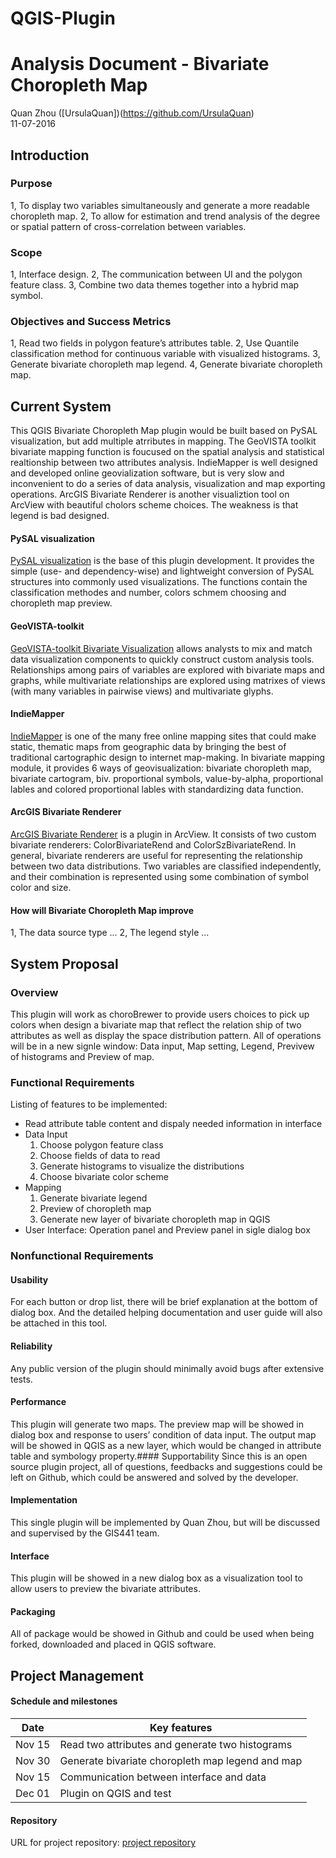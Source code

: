 # QGIS-Plugin
# Analysis Document - Bivariate Choropleth Map
Quan Zhou ([UrsulaQuan])(https://github.com/UrsulaQuan)  
11-07-2016  

## Introduction
### Purpose  
1, To display two variables simultaneously and generate a more readable choropleth map.
2, To allow for estimation and trend analysis of the degree or spatial pattern of cross-correlation between variables. 

### Scope
1, Interface design.
2, The communication between UI and the polygon feature class.
3, Combine two data themes together into a hybrid map symbol.

### Objectives and Success Metrics
1, Read two fields in polygon feature’s attributes table.
2, Use Quantile classification method for continuous variable with visualized histograms.
3, Generate bivariate choropleth map legend.
4, Generate bivariate choropleth map.

## Current System
This QGIS Bivariate Choropleth Map plugin would be built based on PySAL visualization, but add multiple atrributes in mapping. The GeoVISTA toolkit bivariate mapping function is foucused on the spatial analysis and statistical realtionship between two attributes analysis. IndieMapper is well designed and developed online geovialization software, but is very slow and inconvenient to do a series of data analysis, visualization and map exporting operations. ArcGIS Bivariate Renderer is another visualiztion tool on ArcView with beautiful cholors scheme choices. The weakness is that legend is bad designed.

#### PySAL visualization
[PySAL visualization](http://pysal.readthedocs.io/en/v1.11.0/library/contrib/index.html?highlight=visualization) is the base of this plugin development. It provides the simple (use- and dependency-wise) and lightweight conversion of PySAL structures into commonly used visualizations. The functions contain the classification methodes and number, colors schmem choosing and choropleth map preview.

#### GeoVISTA-toolkit
[GeoVISTA-toolkit Bivariate Visualization](http://www.geovista.psu.edu/resources/flyers/GeoVizToolkit_InfoSheet_VACCINE_Kickoff.pdf) allows analysts to mix and match data visualization components to quickly construct custom analysis tools. Relationships among pairs of variables are explored with bivariate maps and graphs, while multivariate relationships are explored using matrixes of views (with many variables in pairwise views) and multivariate glyphs. 

#### IndieMapper
[IndieMapper](http://indiemapper.com/app/learnmore.php?l=multivariate) is one of the many free online mapping sites that could make static, thematic maps from geographic data by bringing the best of traditional cartographic design to internet map-making. In bivariate mapping module, it provides 6 ways of geovisualization: bivariate choropleth map, bivariate cartogram, biv. proportional symbols, value-by-alpha, proportional lables and colored proportional lables with standardizing data function.
#### ArcGIS Bivariate Renderer
[ArcGIS Bivariate Renderer](http://resources.esri.com/help/9.3/arcgisdesktop/com/samples/Cartography/Renderers/Bivariate_Renderers/73e5062c-16c5-4fa1-b18c-92022a6c4393.htm) is a plugin in ArcView. It consists of two custom bivariate renderers: ColorBivariateRend and ColorSzBivariateRend. In general, bivariate renderers are useful for representing the relationship between two data distributions. Two variables are classified independently, and their combination is represented using some combination of symbol color and size.

#### How will Bivariate Choropleth Map improve
1, The data source type
...
2, The legend style
...

## System Proposal
### Overview
This plugin will work as choroBrewer to provide users choices to pick up colors when design a bivariate map that reflect the relation ship of two attributes as well as display the space distribution pattern. All of operations will be in a new signle window: Data input, Map setting, Legend, Previvew of histograms and Preview of map.
### Functional Requirements
Listing of features to be implemented:
* Read attribute table content and dispaly needed information in interface
* Data Input
  1. Choose polygon feature class
  2. Choose fields of data to read
  3. Generate histograms to visualize the distributions
  4. Choose bivariate color scheme
* Mapping
  1. Generate bivariate legend
  2. Preview of choropleth map
  3. Generate new layer of bivariate choropleth map in QGIS
* User Interface: Operation panel and Preview panel in sigle dialog box

### Nonfunctional Requirements
#### Usability
For each button or drop list, there will be brief explanation at the bottom of dialog box. And the detailed helping documentation and user guide will also be attached in this tool.
#### Reliability
Any public version of the plugin should minimally avoid bugs after extensive tests. 
#### Performance
This plugin will generate two maps. The preview map will be showed in dialog box and response to users’ condition of data input. The output map will be showed in QGIS as a new layer, which would be changed in attribute table and symbology property.#### Supportability
Since this is an open source plugin project, all of questions, feedbacks and suggestions could be left on Github, which could be answered and solved by the developer.
#### Implementation
This single plugin will be implemented by Quan Zhou, but will be discussed and supervised by the GIS441 team.
#### Interface
This plugin will be showed in a new dialog box as a visualization tool to allow users to preview the bivariate attributes.
#### Packaging
All of package would be showed in Github and could be used when being forked, downloaded and placed in QGIS software.

## Project Management
#### Schedule and milestones
Date | Key features
--- | ---
Nov 15 | Read two attributes and generate two histograms
Nov 30 | Generate bivariate choropleth map legend and map
Nov 15 | Communication between interface and data
Dec 01 | Plugin on QGIS and test

#### Repository
URL for project repository: [project repository](http://git@github.com:UrsulaQuan/QGIS-Plugin.git)